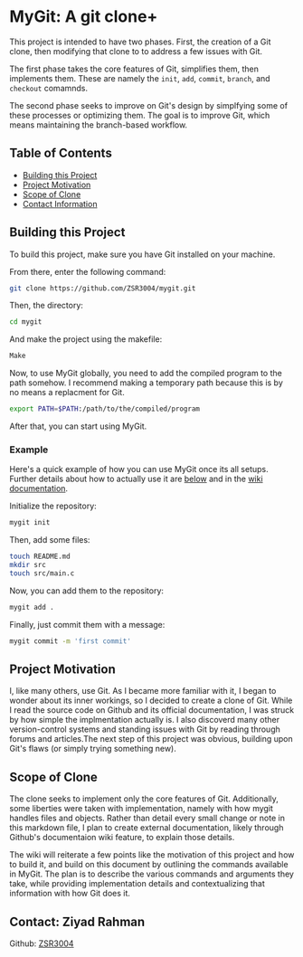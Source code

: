 # MyGit: A git clone+
This project is intended to have two phases. First, the creation of a Git clone, then modifying that clone to to address a few issues with Git.

The first phase takes the core features of Git, simplifies them, then implements them. These are namely the `init`, `add`, `commit`, `branch`, and `checkout` comamnds.

The second phase seeks to improve on Git's design by simplfying some of these processes or optimizing them. The goal is to improve Git, which means maintaining the branch-based workflow. 

## Table of Contents
- [Building this Project](#building-this-project)
- [Project Motivation](#project-motivation)
- [Scope of Clone](#scope-of-clone)
- [Contact Information](#contact-ziyad-rahman)

## Building this Project
To build this project, make sure you have Git installed on your machine.

From there, enter the following command:
```bash
git clone https://github.com/ZSR3004/mygit.git
```

Then, the directory:

```bash
cd mygit
```

And make the project using the makefile:
```bash
Make
```

Now, to use MyGit globally, you need to add the compiled program to the path somehow. I recommend making a temporary path because this is by no means a replacment for Git.

```bash
export PATH=$PATH:/path/to/the/compiled/program
```

After that, you can start using MyGit.

### Example
Here's a quick example of how you can use MyGit once its all setups. Further details about how to actually use it are [below](#scope-of-clone) and in the [wiki documentation](https://github.com/ZSR3004/mygit/wiki).

Initialize the repository:
```bash
mygit init
```

Then, add some files:
```bash
touch README.md
mkdir src
touch src/main.c
```

Now, you can add them to the repository:
```bash
mygit add .
```

Finally, just commit them with a message:
```bash
mygit commit -m 'first commit'
```

## Project Motivation
I, like many others, use Git. As I became more familiar with it, I began to wonder about its inner workings, so I decided to create a clone of Git. While I read the source code on Github and its official documentation, I was struck by how simple the implmentation actually is. I also discoverd many other version-control systems and standing issues with Git by reading through forums and articles.The next step of this project was obvious, building upon Git's flaws (or simply trying something new).

## Scope of Clone
The clone seeks to implement only the core features of Git. Additionally, some liberties were taken with implementation, namely with how mygit handles files and objects. Rather than detail every small change or note in this markdown file, I plan to create external documentation, likely through Github's documentaion wiki feature, to explain those details.

The wiki will reiterate a few points like the motivation of this project and how to build it, and build on this document by outlining the commands available in MyGit. The plan is to describe the various commands and arguments they take, while providing implementation details and contextualizing that information with how Git does it.

## Contact: Ziyad Rahman
Github: [ZSR3004](github.com/ZSR3004)